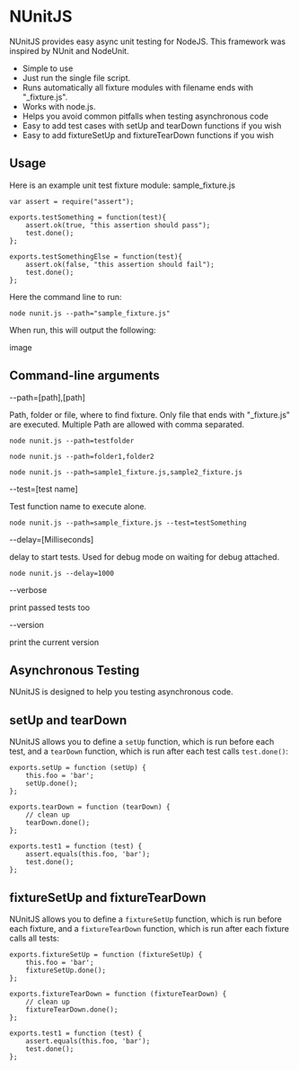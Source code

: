 NUnitJS
========

NUnitJS provides easy async unit testing for NodeJS. This framework was inspired by NUnit and NodeUnit.

* Simple to use
* Just run the single file script.
* Runs automatically all fixture modules with filename ends with "_fixture.js".
* Works with node.js.
* Helps you avoid common pitfalls when testing asynchronous code
* Easy to add test cases with setUp and tearDown functions if you wish
* Easy to add fixtureSetUp and fixtureTearDown functions if you wish

Usage
-----

Here is an example unit test fixture module:
sample_fixture.js

    var assert = require("assert");

    exports.testSomething = function(test){
        assert.ok(true, "this assertion should pass");
        test.done();
    };

    exports.testSomethingElse = function(test){
        assert.ok(false, "this assertion should fail");
        test.done();
    };

Here the command line to run:

    node nunit.js --path="sample_fixture.js"

When run, this will output the following:

  image


Command-line arguments
-----------------

--path=[path],[path]

Path, folder or file, where to find fixture. Only file that ends with "_fixture.js" are executed.
Multiple Path are allowed with comma separated.

    node nunit.js --path=testfolder
    
    node nunit.js --path=folder1,folder2
    
    node nunit.js --path=sample1_fixture.js,sample2_fixture.js

--test=[test name]

Test function name to execute alone.

    node nunit.js --path=sample_fixture.js --test=testSomething

--delay=[Milliseconds]

delay to start tests. Used for debug mode on waiting for debug attached.

    node nunit.js --delay=1000

--verbose

print passed tests too

--version

print the current version

Asynchronous Testing
--------------------

NUnitJS is designed to help you testing asynchronous code.



setUp and tearDown
--------------------------

NUnitJS allows you to define a `setUp` function, which is run before each test, and a `tearDown` function, which is run after each test calls `test.done()`:
    
    exports.setUp = function (setUp) {
        this.foo = 'bar';
        setUp.done();
    };
    
    exports.tearDown = function (tearDown) {
        // clean up
        tearDown.done();
    };
    
    exports.test1 = function (test) {
        assert.equals(this.foo, 'bar');
        test.done();
    };


fixtureSetUp and fixtureTearDown
--------------------------

NUnitJS allows you to define a `fixtureSetUp` function, which is run before each fixture, and a `fixtureTearDown` function, which is run after each fixture calls all tests:
    
    exports.fixtureSetUp = function (fixtureSetUp) {
        this.foo = 'bar';
        fixtureSetUp.done();
    };
    
    exports.fixtureTearDown = function (fixtureTearDown) {
        // clean up
        fixtureTearDown.done();
    };
    
    exports.test1 = function (test) {
        assert.equals(this.foo, 'bar');
        test.done();
    };